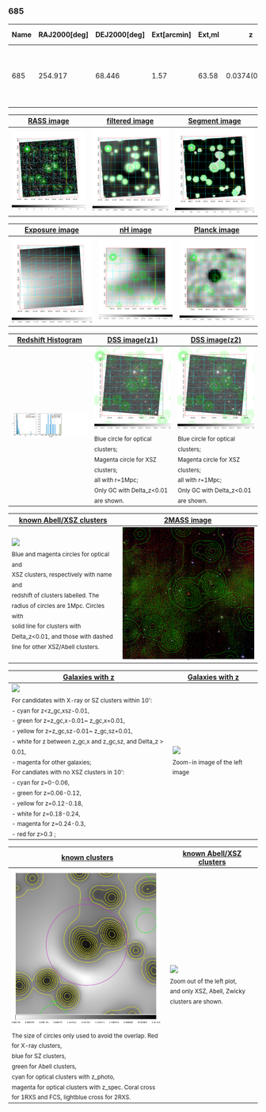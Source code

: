 <div STYLE="page-break-after: always;"></div>

### 685

|Name|RAJ2000[deg]|DEJ2000[deg] |Ext[arcmin]| Ext,ml | z | z_src| C|GC(XSZ,Delta_z<0.01)| GC(OPT,Delta_z<0.01)|GC| R_sig[arcmin] | R500[arcmin] | R500[Mpc]| CRsig[c/s] | CR500[c/s] |L500[1E44 erg/s]|F500[1E-12 erg/s/cm^2]| M500[1E14 Msun]|Tx[keV]|Cnt_sig|Beta|Rc[arcmin]|Comment|Alias|
|---|---|---|---|---|---|------|---|--------|---------|----------|---|---|---|---|---|---|---|---|---|---|---|---|---|---|
|685| 254.917| 68.446| 1.57| 63.58| 0.0374(0.005)| z1,| G| -| -| MCXC, N| 14.162| 11.397| 0.508| 0.093(0.011)| 0.090(0.010)| 0.041(0.004)| 1.273(0.111)| 0.39(0.02)| 1.20(0.03)| 433.8| 0.526(-0.019+0.036)| 1.732(-0.250+0.397)| An X-ray cluster with $z$ = 0.0504 and offset = 0.03 Mpc| k130|

|[RASS image](../image/685/685_img.pdf)|[filtered image](../image/685/685_fil.pdf)|[Segment image](../image/685/685_seg.pdf)|
|-------------------|--------------------|-------------------|
| <img src="../image/685/685_img.png" width="300">  | <img src="../image/685/685_fil.png" width="300">   | <img src="../image/685/685_seg.png" width="300">  |

|[Exposure image](../image/685/685_mex.pdf)| [nH image](../image/685/685_nh.pdf)| [Planck image](../image/685/685_p.pdf)|
|-------------------|--------------------|-------------------|
|<img src="../image/685/685_mex.png" width="300">   | <img src="../image/685/685_nh.png" width="300">    | <img src="../image/685/685_p.png" width="300"> |

|[Redshift Histogram](../image/685/685_zg.pdf) | [DSS image(z1)](../image/685/685_dss_z1.pdf)      |  [DSS image(z2)](../image/685/685_dss_z2.pdf)    |
|-------------------|--------------------|-------------------|
|<img src="../image/685/685_zg.png" width="300"> |<img src="../image/685/685_dss_z1.png" width="300"> <sub><br>Blue circle for optical clusters; <br>Magenta circle for XSZ clusters; <br>all with r=1Mpc; <br>Only GC with Delta_z<0.01 are shown. </sub>| <img src="../image/685/685_dss_z2.png" width="300"><sub><br>Blue circle for optical clusters; <br>Magenta circle for XSZ clusters; <br>all with r=1Mpc; <br>Only GC with Delta_z<0.01 are shown. </sub> |

|[known Abell/XSZ clusters](../image/685/685_m.pdf) | [2MASS image](../image/685/685_2mass.pdf)      |
|-------------------|-------------------|
|<img src=../image/685/685_m.png width="300"> <br><sub>Blue and magenta circles for optical and <br>XSZ clusters, respectively with name and <br>redshift of clusters labelled. The <br>radius of circles are 1Mpc. Circles with <br>solid line for clusters with <br>Delta_z<0.01, and those with dashed <br>line for other XSZ/Abell clusters.        </sub>|<img src="../image/685/685_2mass.png" width="300">  |

|[Galaxies with z](../image/685/685_opt_ned.pdf) |[Galaxies with z](../image/685/685_opt_ned_zoom.pdf) |
|-------------------|-------------------|
| <img src=../image/685/685_opt_ned.png width="300"> <br><sub> For candidates with X-ray or SZ clusters within 10': <br> - cyan for z<z_gc,xsz-0.01, <br> - green for z=z_gc,x-0.01~ z_gc,x+0.01, <br> - yellow for z=z_gc,sz-0.01~ z_gc,sz+0.01, <br> - white for z between z_gc,x and z_gc,sz, and Delta_z > 0.01, <br> - magenta for other galaxies; <br>For candiates with no XSZ clusters in 10': <br> - cyan for z=0-0.06, <br> - green for z=0.06-0.12, <br> - yellow for z=0.12-0.18, <br> - white for z=0.18-0.24, <br> - magenta for z=0.24-0.3, <br> - red for z>0.3 ;  </sub>|<img src=../image/685/685_opt_ned_zoom.png width="300">  <br><sub> Zoom-in image of the left image</sub>|

|[known clusters](../image/685/685_gc.pdf) |[known Abell/XSZ clusters](../image/685/685_gc_large.pdf) |
|-------------------|-------------------|
| <img src=../image/685/685_gc.png width="300"> <br><sub> The size of circles only used to avoid the overlap. Red for X-ray clusters, <br> blue for SZ clusters, <br> green for Abell clusters, <br> cyan for optical clusters with z_photo, <br> magenta for optical clusters with z_spec. Coral cross for 1RXS and FCS, lightblue cross for 2RXS. </sub>|<img src=../image/685/685_gc_large.png width="300"> <br><sub> Zoom out of the left plot, <br> and only XSZ, Abell, Zwicky clusters are shown. </sub> |



